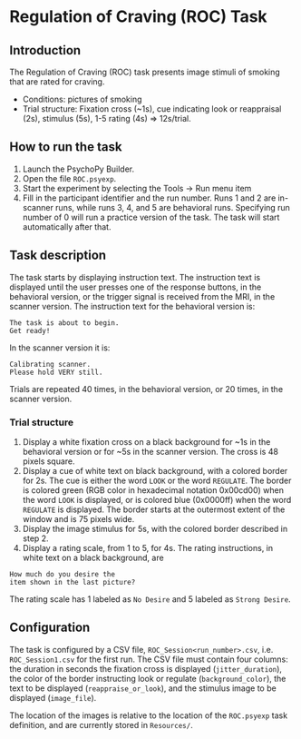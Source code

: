 # Regulation of Craving (ROC) Task

## Introduction

The Regulation of Craving (ROC) task presents image stimuli of smoking that are rated for craving.

- Conditions: pictures of smoking
- Trial structure: Fixation cross (~1s), cue indicating look or reappraisal (2s),
stimulus (5s), 1-5 rating (4s) => 12s/trial.  

## How to run the task

1. Launch the PsychoPy Builder.
2. Open the file `ROC.psyexp`.
3. Start the experiment by selecting the Tools -> Run menu item
4. Fill in the participant identifier and the run number. Runs 1 and 2 are in-scanner runs, while runs 3, 4, and 5 are behavioral runs. Specifying run number of 0 will run a practice version of the task. The task will start automatically after that.

## Task description

The task starts by displaying instruction text. The instruction text is displayed until the user presses one of the response buttons, in the behavioral version, or the trigger signal is received from the MRI, in the scanner version. The instruction text for the behavioral version is:
```
The task is about to begin.
Get ready!
```
In the scanner version it is:
```
Calibrating scanner.
Please hold VERY still.
```

Trials are repeated 40 times, in the behavioral version, or 20 times, in the scanner version.

### Trial structure

1. Display a white fixation cross on a black background for ~1s in the behavioral version or for ~5s in the scanner version. The cross is 48 pixels square.
2. Display a cue of white text on black background, with a colored border for 2s. The cue is either the word `LOOK` or the word `REGULATE`. The border is colored green (RGB color in hexadecimal notation 0x00cd00) when the word `LOOK` is displayed, or is colored blue (0x0000ff) when the word `REGULATE` is displayed. The border starts at the outermost extent of the window and is 75 pixels wide.
3. Display the image stimulus for 5s, with the colored border described in step 2.
4. Display a rating scale, from 1 to 5, for 4s. The rating instructions, in white text on a black background, are
```
How much do you desire the
item shown in the last picture?
```
The rating scale has 1 labeled as `No Desire` and 5 labeled as `Strong Desire`.


## Configuration

The task is configured by a CSV file, `ROC_Session<run_number>.csv`, i.e. `ROC_Session1.csv` for the first run. The CSV file must contain four columns: the duration in seconds the fixation cross is displayed (`jitter_duration`), the color of the border instructing look or regulate (`background_color`), the text to be displayed (`reappraise_or_look`), and the stimulus image to be displayed (`image_file`).

The location of the images is relative to the location of the `ROC.psyexp` task definition, and are currently stored in `Resources/`.
